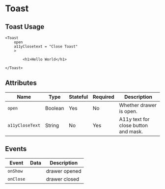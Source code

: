 # Toast

## Toast Usage

```react
<Toast
    open
    a11yClosetext = "Close Toast"
    >

        <h1>Hello World</h1>

</Toast>
```

## Attributes

Name | Type | Stateful | Required | Description
--- | --- | --- | --- | ---
`open` | Boolean | Yes | No | Whether drawer is open.
`a11yCloseText` | String | No | Yes | A11y text for close button and mask.

## Events

Event | Data | Description
--- | --- | ---
`onShow` |  | drawer opened
`onClose` |  | drawer closed
